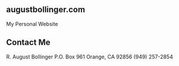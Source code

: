 ## augustbollinger.com

My Personal Website

## Contact Me
R. August Bollinger
P.O. Box 961
Orange, CA 92856
(949) 257-2854
